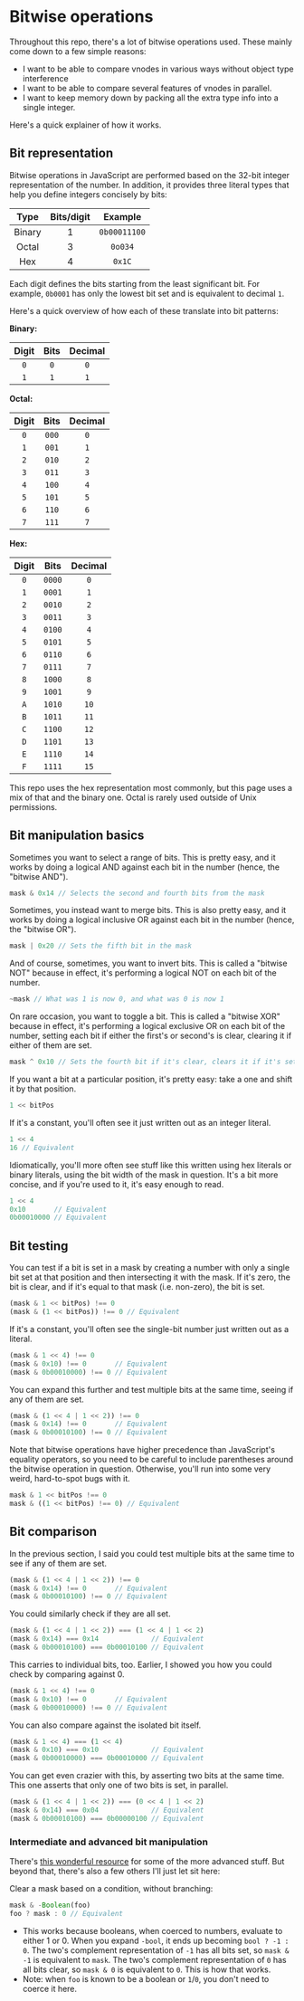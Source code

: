 # Bitwise operations

Throughout this repo, there's a lot of bitwise operations used. These mainly come down to a few simple reasons:

- I want to be able to compare vnodes in various ways without object type interference
- I want to be able to compare several features of vnodes in parallel.
- I want to keep memory down by packing all the extra type info into a single integer.

Here's a quick explainer of how it works.

## Bit representation

Bitwise operations in JavaScript are performed based on the 32-bit integer representation of the number. In addition, it provides three literal types that help you define integers concisely by bits:

|  Type  | Bits/digit |    Example   |
|:------:|:----------:|:------------:|
| Binary |     1      | `0b00011100` |
| Octal  |     3      |    `0o034`   |
| Hex    |     4      |    `0x1C`    |

Each digit defines the bits starting from the least significant bit. For example, `0b0001` has only the lowest bit set and is equivalent to decimal `1`.

Here's a quick overview of how each of these translate into bit patterns:

**Binary:**

| Digit | Bits | Decimal |
|:-----:|:----:|:-------:|
|  `0`  |  `0` |   `0`   |
|  `1`  |  `1` |   `1`   |

**Octal:**

| Digit |  Bits | Decimal |
|:-----:|:-----:|:-------:|
|  `0`  | `000` |   `0`   |
|  `1`  | `001` |   `1`   |
|  `2`  | `010` |   `2`   |
|  `3`  | `011` |   `3`   |
|  `4`  | `100` |   `4`   |
|  `5`  | `101` |   `5`   |
|  `6`  | `110` |   `6`   |
|  `7`  | `111` |   `7`   |

**Hex:**

| Digit |  Bits  | Decimal |
|:-----:|:------:|:-------:|
|  `0`  | `0000` |   `0`   |
|  `1`  | `0001` |   `1`   |
|  `2`  | `0010` |   `2`   |
|  `3`  | `0011` |   `3`   |
|  `4`  | `0100` |   `4`   |
|  `5`  | `0101` |   `5`   |
|  `6`  | `0110` |   `6`   |
|  `7`  | `0111` |   `7`   |
|  `8`  | `1000` |   `8`   |
|  `9`  | `1001` |   `9`   |
|  `A`  | `1010` |  `10`   |
|  `B`  | `1011` |  `11`   |
|  `C`  | `1100` |  `12`   |
|  `D`  | `1101` |  `13`   |
|  `E`  | `1110` |  `14`   |
|  `F`  | `1111` |  `15`   |

This repo uses the hex representation most commonly, but this page uses a mix of that and the binary one. Octal is rarely used outside of Unix permissions.

## Bit manipulation basics

Sometimes you want to select a range of bits. This is pretty easy, and it works by doing a logical AND against each bit in the number (hence, the "bitwise AND").

```js
mask & 0x14 // Selects the second and fourth bits from the mask
```

Sometimes, you instead want to merge bits. This is also pretty easy, and it works by doing a logical inclusive OR against each bit in the number (hence, the "bitwise OR").

```js
mask | 0x20 // Sets the fifth bit in the mask
```

And of course, sometimes, you want to invert bits. This is called a "bitwise NOT" because in effect, it's performing a logical NOT on each bit of the number.

```js
~mask // What was 1 is now 0, and what was 0 is now 1
```

On rare occasion, you want to toggle a bit. This is called a "bitwise XOR" because in effect, it's performing a logical exclusive OR on each bit of the number, setting each bit if either the first's or second's is clear, clearing it if either of them are set.

```js
mask ^ 0x10 // Sets the fourth bit if it's clear, clears it if it's set.
```

If you want a bit at a particular position, it's pretty easy: take a one and shift it by that position.

```js
1 << bitPos
```

If it's a constant, you'll often see it just written out as an integer literal.

```js
1 << 4
16 // Equivalent
```

Idiomatically, you'll more often see stuff like this written using hex literals or binary literals, using the bit width of the mask in question. It's a bit more concise, and if you're used to it, it's easy enough to read.

```js
1 << 4
0x10       // Equivalent
0b00010000 // Equivalent
```

## Bit testing

You can test if a bit is set in a mask by creating a number with only a single bit set at that position and then intersecting it with the mask. If it's zero, the bit is clear, and if it's equal to that mask (i.e. non-zero), the bit is set.

```js
(mask & 1 << bitPos) !== 0
(mask & (1 << bitPos)) !== 0 // Equivalent
```

If it's a constant, you'll often see the single-bit number just written out as a literal.

```js
(mask & 1 << 4) !== 0
(mask & 0x10) !== 0       // Equivalent
(mask & 0b00010000) !== 0 // Equivalent
```

You can expand this further and test multiple bits at the same time, seeing if any of them are set.

```js
(mask & (1 << 4 | 1 << 2)) !== 0
(mask & 0x14) !== 0       // Equivalent
(mask & 0b00010100) !== 0 // Equivalent
```

Note that bitwise operations have higher precedence than JavaScript's equality operators, so you need to be careful to include parentheses around the bitwise operation in question. Otherwise, you'll run into some very weird, hard-to-spot bugs with it.

```js
mask & 1 << bitPos !== 0
mask & ((1 << bitPos) !== 0) // Equivalent
```

## Bit comparison

In the previous section, I said you could test multiple bits at the same time to see if any of them are set.

```js
(mask & (1 << 4 | 1 << 2)) !== 0
(mask & 0x14) !== 0       // Equivalent
(mask & 0b00010100) !== 0 // Equivalent
```

You could similarly check if they are all set.

```js
(mask & (1 << 4 | 1 << 2)) === (1 << 4 | 1 << 2)
(mask & 0x14) === 0x14             // Equivalent
(mask & 0b00010100) === 0b00010100 // Equivalent
```

This carries to individual bits, too. Earlier, I showed you how you could check by comparing against 0.

```js
(mask & 1 << 4) !== 0
(mask & 0x10) !== 0       // Equivalent
(mask & 0b00010000) !== 0 // Equivalent
```

You can also compare against the isolated bit itself.

```js
(mask & 1 << 4) === (1 << 4)
(mask & 0x10) === 0x10             // Equivalent
(mask & 0b00010000) === 0b00010000 // Equivalent
```

You can get even crazier with this, by asserting two bits at the same time. This one asserts that only one of two bits is set, in parallel.

```js
(mask & (1 << 4 | 1 << 2)) === (0 << 4 | 1 << 2)
(mask & 0x14) === 0x04             // Equivalent
(mask & 0b00010100) === 0b00000100 // Equivalent
```

### Intermediate and advanced bit manipulation

There's [this wonderful resource](https://graphics.stanford.edu/~seander/bithacks.html) for some of the more advanced stuff. But beyond that, there's also a few others I'll just let sit here:

Clear a mask based on a condition, without branching:

```js
mask & -Boolean(foo)
foo ? mask : 0 // Equivalent
```

- This works because booleans, when coerced to numbers, evaluate to either 1 or 0. When you expand `-bool`, it ends up becoming `bool ? -1 : 0`. The two's complement representation of `-1` has all bits set, so `mask & -1` is equivalent to `mask`. The two's complement representation of `0` has all bits clear, so `mask & 0` is equivalent to `0`. This is how that works.
- Note: when `foo` is known to be a boolean or `1`/`0`, you don't need to coerce it here.
